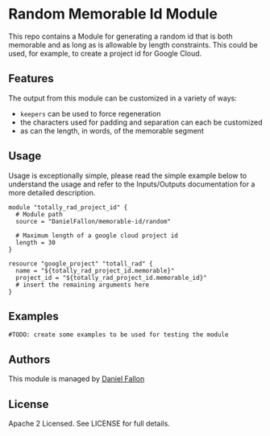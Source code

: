 # Random Memorable Id Module

This repo contains a Module for generating a random id that is both memorable
and as long as is allowable by length constraints. This could be used, for
example, to create a project id for Google Cloud.

## Features

The output from this module can be customized in a variety of ways:

- `keepers` can be used to force regeneration
- the characters used for padding and separation can each be customized
- as can the length, in words, of the memorable segment

## Usage

Usage is exceptionally simple, please read the simple example below to
understand the usage and refer to the Inputs/Outputs documentation for a more
detailed description.

``` hcl
module "totally_rad_project_id" {
  # Module path
  source = "DanielFallon/memorable-id/random"

  # Maximum length of a google cloud project id
  length = 30
}

resource "google_project" "totall_rad" {
  name = "${totally_rad_project_id.memorable}"
  project_id = "${totally_rad_project_id.memorable_id}"
  # insert the remaining arguments here
}
```

## Examples

    #TODO: create some examples to be used for testing the module

## Authors

This module is managed by [Daniel Fallon](https://github.com/DanielFallon)

## License

Apache 2 Licensed. See LICENSE for full details.